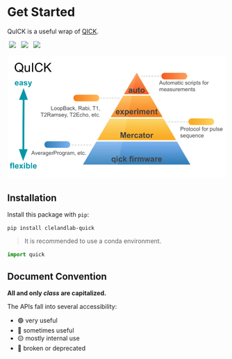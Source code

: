 # Get Started

QuICK is a useful wrap of [QICK](https://github.com/openquantumhardware/qick).

<div>
  <a style="margin: 0.25rem;" href="https://clelandlab-quick.readthedocs.io/en/latest/"><img src="https://img.shields.io/readthedocs/clelandlab-quick?style=for-the-badge&logo=readthedocs&logoColor=white"></a>
  <a style="margin: 0.25rem;" href="https://pypi.org/project/clelandlab-quick/"><img src="https://img.shields.io/pypi/v/clelandlab-quick?style=for-the-badge&logo=pypi&logoColor=white"></a>
  <a style="margin: 0.25rem;" href="https://github.com/clelandlab/quick"><img src="https://img.shields.io/github/stars/clelandlab/quick?style=for-the-badge&logo=github"></a>
</div>

![](./Images/overview.png)

## Installation

Install this package with `pip`:

```
pip install clelandlab-quick
```

> It is recommended to use a conda environment.

```python
import quick
```

## Document Convention

**All and only *class* are capitalized.**

The APIs fall into several accessibility:

- 🟢 very useful
- 🔵 sometimes useful
- 🟡 mostly internal use
- 🔴 broken or deprecated
